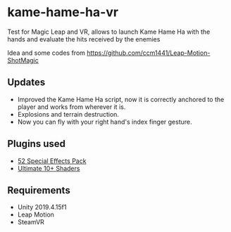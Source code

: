 # kame-hame-ha-vr

Test for Magic Leap and VR, allows to launch Kame Hame Ha with the hands and evaluate the hits received by the enemies

Idea and some codes from https://github.com/ccm1441/Leap-Motion-ShotMagic

## Updates

- Improved the Kame Hame Ha script, now it is correctly anchored to the player and works from wherever it is.
- Explosions and terrain destruction.
- Now you can fly with your right hand's index finger gesture.

## Plugins used

* [52 Special Effects Pack](https://assetstore.unity.com/packages/vfx/particles/spells/52-special-effects-pack-10419)
* [Ultimate 10+ Shaders](https://assetstore.unity.com/packages/vfx/shaders/ultimate-10-shaders-168611)



## Requirements

* Unity 2019.4.15f1
* Leap Motion
* SteamVR
